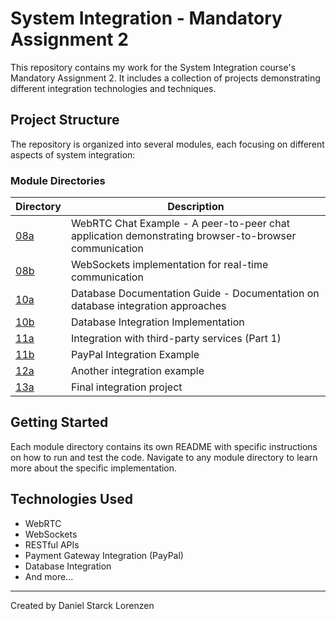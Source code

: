 # System Integration - Mandatory Assignment 2

This repository contains my work for the System Integration course's Mandatory Assignment 2. It includes a collection of projects demonstrating different integration technologies and techniques.

## Project Structure

The repository is organized into several modules, each focusing on different aspects of system integration:

### Module Directories

| Directory | Description |
|-----------|-------------|
| [08a](./08a/) | WebRTC Chat Example - A peer-to-peer chat application demonstrating browser-to-browser communication |
| [08b](./08b/) | WebSockets implementation for real-time communication |
| [10a](./10a/) | Database Documentation Guide - Documentation on database integration approaches |
| [10b](./10b/) | Database Integration Implementation |
| [11a](./11a/) | Integration with third-party services (Part 1) |
| [11b](./11b/) | PayPal Integration Example |
| [12a](./12a/) | Another integration example |
| [13a](./13a/) | Final integration project |

## Getting Started

Each module directory contains its own README with specific instructions on how to run and test the code. Navigate to any module directory to learn more about the specific implementation.

## Technologies Used

- WebRTC
- WebSockets
- RESTful APIs
- Payment Gateway Integration (PayPal)
- Database Integration
- And more...

---

Created by Daniel Starck Lorenzen 